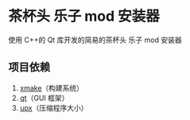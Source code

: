 # 茶杯头 乐子 mod 安装器

使用 C++的 Qt 库开发的简易的茶杯头 乐子 mod 安装器

## 项目依赖

1. [xmake](https://xmake.io/)（构建系统）
2. [qt](https://www.qt.io/zh-cn/product/framework)（GUI 框架）
3. [upx](https://upx.github.io/)（压缩程序大小）
